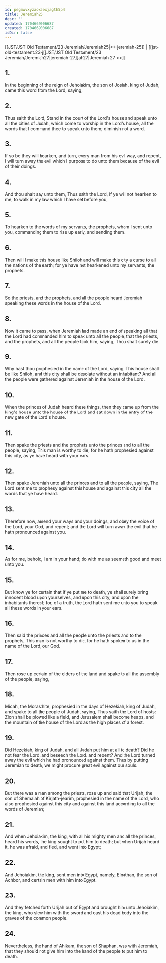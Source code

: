 ```yaml
---
id: pegmwvxyzaoxsexjagth5p4
title: Jeremiah26
desc: ''
updated: 1704669006687
created: 1704669006687
isDir: false
---
```

[[JST/JST Old Testament/23 Jeremiah/Jeremiah25|<<-jeremiah-25]] | [[jst-old-testament.23-j[[JST/JST Old Testament/23 Jeremiah/Jeremiah27|jeremiah-27]]ah27|Jeremiah 27 >>]]
## 1.
In the beginning of the reign of Jehoiakim, the son of Josiah, king of Judah, came this word from the Lord, saying,
## 2.
Thus saith the Lord, Stand in the court of the Lord\'s house and speak unto all the cities of Judah, which come to worship in the Lord\'s house, all the words that I command thee to speak unto them; diminish not a word.
## 3.
If so be they will hearken, and turn, every man from his evil way, and repent, I will turn away the evil which I purpose to do unto them because of the evil of their doings.
## 4.
And thou shalt say unto them, Thus saith the Lord, If ye will not hearken to me, to walk in my law which I have set before you,
## 5.
To hearken to the words of my servants, the prophets, whom I sent unto you, commanding them to rise up early, and sending them,
## 6.
Then will I make this house like Shiloh and will make this city a curse to all the nations of the earth; for ye have not hearkened unto my servants, the prophets.
## 7.
So the priests, and the prophets, and all the people heard Jeremiah speaking these words in the house of the Lord.
## 8.
Now it came to pass, when Jeremiah had made an end of speaking all that the Lord had commanded him to speak unto all the people, that the priests, and the prophets, and all the people took him, saying, Thou shalt surely die.
## 9.
Why hast thou prophesied in the name of the Lord, saying, This house shall be like Shiloh, and this city shall be desolate without an inhabitant? And all the people were gathered against Jeremiah in the house of the Lord.
## 10.
When the princes of Judah heard these things, then they came up from the king\'s house unto the house of the Lord and sat down in the entry of the new gate of the Lord\'s house.
## 11.
Then spake the priests and the prophets unto the princes and to all the people, saying, This man is worthy to die, for he hath prophesied against this city, as ye have heard with your ears.
## 12.
Then spake Jeremiah unto all the princes and to all the people, saying, The Lord sent me to prophesy against this house and against this city all the words that ye have heard.
## 13.
Therefore now, amend your ways and your doings, and obey the voice of the Lord, your God, and repent; and the Lord will turn away the evil that he hath pronounced against you.
## 14.
As for me, behold, I am in your hand; do with me as seemeth good and meet unto you.
## 15.
But know ye for certain that if ye put me to death, ye shall surely bring innocent blood upon yourselves, and upon this city, and upon the inhabitants thereof; for, of a truth, the Lord hath sent me unto you to speak all these words in your ears.
## 16.
Then said the princes and all the people unto the priests and to the prophets, This man is not worthy to die, for he hath spoken to us in the name of the Lord, our God.
## 17.
Then rose up certain of the elders of the land and spake to all the assembly of the people, saying,
## 18.
Micah, the Morasthite, prophesied in the days of Hezekiah, king of Judah, and spake to all the people of Judah, saying, Thus saith the Lord of hosts: Zion shall be plowed like a field, and Jerusalem shall become heaps, and the mountain of the house of the Lord as the high places of a forest.
## 19.
Did Hezekiah, king of Judah, and all Judah put him at all to death? Did he not fear the Lord, and beseech the Lord, and repent? And the Lord turned away the evil which he had pronounced against them. Thus by putting Jeremiah to death, we might procure great evil against our souls.
## 20.
But there was a man among the priests, rose up and said that Urijah, the son of Shemaiah of Kirjath-jearim, prophesied in the name of the Lord, who also prophesied against this city and against this land according to all the words of Jeremiah;
## 21.
And when Jehoiakim, the king, with all his mighty men and all the princes, heard his words, the king sought to put him to death; but when Urijah heard it, he was afraid, and fled, and went into Egypt;
## 22.
And Jehoiakim, the king, sent men into Egypt, namely, Elnathan, the son of Achbor, and certain men with him into Egypt.
## 23.
And they fetched forth Urijah out of Egypt and brought him unto Jehoiakim, the king, who slew him with the sword and cast his dead body into the graves of the common people.
## 24.
Nevertheless, the hand of Ahikam, the son of Shaphan, was with Jeremiah, that they should not give him into the hand of the people to put him to death.

